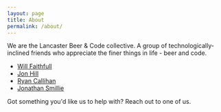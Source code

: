 ```yaml
---
layout: page
title: About
permalink: /about/
---
```


We are the Lancaster Beer & Code collective. A group of 
  technologically-inclined friends who appreciate the finer
  things in life - beer and code.

  * [Will Faithfull](https://www.linkedin.com/in/will-faithfull/)
  * [Jon Hill](https://www.linkedin.com/in/jon-hill-604764/)
  * [Ryan Callihan](https://www.linkedin.com/in/ryan-callihan/)
  * [Jonathan Smillie](https://www.linkedin.com/in/jsmillie/)

  Got something you'd like us to help with? Reach out to one of us.
